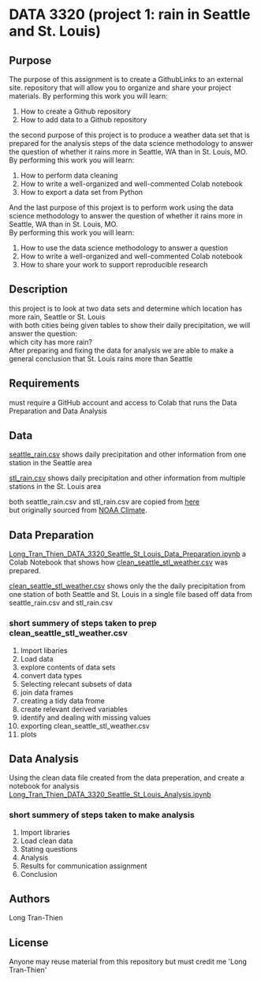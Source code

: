 # DATA 3320 (project 1: rain in Seattle and St. Louis)
## Purpose 
The purpose of this assignment is to create a GithubLinks to an external site. repository that will allow you to organize and share your project materials.
By performing this work you will learn:
1. How to create a Github repository
2. How to add data to a Github repository

the second purpose of this project is to produce a weather data set that is prepared for the analysis steps of the data science methodology to answer the question of whether it rains more in Seattle, WA than in St. Louis, MO. 
<br/>By performing this work you will learn:
1. How to perform data cleaning
2. How to write a well-organized and well-commented Colab notebook
3. How to export a data set from Python

And the last purpose of this projext is to perform work using the data science methodology to answer the question of whether it rains more in Seattle, WA than in St. Louis, MO. <br/>
By performing this work you will learn:

1. How to use the data science methodology to answer a question
2. How to write a well-organized and well-commented Colab notebook
3. How to share your work to support reproducible research


## Description 
this project is to look at two data sets and determine which location has more rain, Seattle or St. Louis <br/>
with both cities being given tables to show their daily precipitation, we will answer the question: <br/>
which city has more rain? <br/>
After preparing and fixing the data for analysis we are able to make a general conclusion that St. Louis rains more than Seattle

## Requirements 
must require a GitHub account and access to Colab that runs the Data Preparation and Data Analysis 

## Data
[seattle_rain.csv](https://raw.githubusercontent.com/longhtt/Seattle-Weather/main/seattle_rain.csv)
shows daily precipitation and other information from one station in the Seattle area

[stl_rain.csv](https://raw.githubusercontent.com/longhtt/Seattle-Weather/main/stl_rain.csv)
shows daily precipitation and other information from multiple stations in the St. Louis area

both seattle_rain.csv and stl_rain.csv are copied from [here](https://github.com/brian-fischer/DATA-3320/tree/main/weather) <br/>
but originally sourced from [NOAA Climate](https://www.ncei.noaa.gov/cdo-web/search?datasetid=GHCND).

## Data Preparation

[Long_Tran_Thien_DATA_3320_Seattle_St_Louis_Data_Preparation.ipynb](https://github.com/longhtt/Seattle-Weather/blob/main/Long_Tran_Thien_DATA_3320_Seattle_St_Louis_Data_Preparation.ipynb) a Colab Notebook that shows how [clean_seattle_stl_weather.csv](https://raw.githubusercontent.com/longhtt/Seattle-Weather/main/clean_seattle_stl_weather.csv) was prepared.

[clean_seattle_stl_weather.csv](https://raw.githubusercontent.com/longhtt/Seattle-Weather/main/clean_seattle_stl_weather.csv) shows only the the daily precipitation from one station of both Seattle and St. Louis in a single file based off data from seattle_rain.csv and stl_rain.csv

### short summery of steps taken to prep clean_seattle_stl_weather.csv
1. Import libaries
2. Load data
3. explore contents of data sets 
4. convert data types
5. Selecting relecant subsets of data
6. join data frames
7. creating a tidy data frome
8. create relevant derived variables 
9. identify and dealing with missing values
10. exporting clean_seattle_stl_weather.csv
11. plots

## Data Analysis 
Using the clean data file created from the data preperation, and create a notebook for analysis [Long_Tran_Thien_DATA_3320_Seattle_St_Louis_Analysis.ipynb](https://github.com/longhtt/Seattle-Weather/blob/main/Long_Tran_Thien_DATA_3320_Seattle_St_Louis_Analysis.ipynb)

### short summery of steps taken to make analysis
1. Import libraries
2. Load clean data
3. Stating questions
4. Analysis
5. Results for communication assignment
6. Conclusion

## Authors
Long Tran-Thien

## License  
Anyone may reuse material from this repository but must credit me 'Long Tran-Thien'

